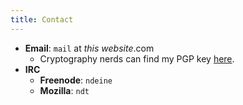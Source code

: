 ```yaml
---
title: Contact
---
```


- **Email**: `mail` at *this website*.com
    - Cryptography nerds can find my PGP key [here](pgp.html).
- **IRC**
    - **Freenode**: `ndeine`
    - **Mozilla**: `ndt`
